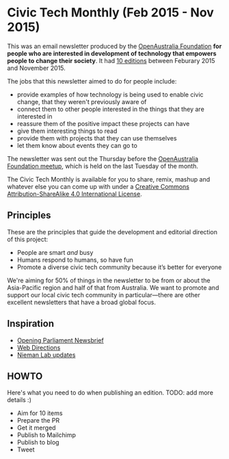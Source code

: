 # Civic Tech Monthly (Feb 2015 - Nov 2015)

This was an email newsletter produced by the [OpenAustralia Foundation](http://oaf.org.au) **for people who are interested in development of technology that empowers people to change their society**. It had [10 editions](https://github.com/openaustralia/newsletter/tree/master/editions) between Feburary 2015 and November 2015.

The jobs that this newsletter aimed to do for people include:

* provide examples of how technology is being used to enable civic change, that they weren't previously aware of
* connect them to other people interested in the things that they are interested in
* reassure them of the positive impact these projects can have
* give them interesting things to read
* provide them with projects that they can use themselves
* let them know about events they can go to

The newsletter was sent out the Thursday before the [OpenAustralia Foundation meetup](http://www.meetup.com/OpenAustralia-Foundation/), which is held on the last Tuesday of the month.

The Civic Tech Monthly is available for you to share, remix, mashup and whatever else you can come up with under a [Creative Commons Attribution-ShareAlike 4.0 International License](http://creativecommons.org/licenses/by-sa/4.0/).

## Principles

These are the principles that guide the development and editorial direction of this project:

* People are smart *and* busy
* Humans respond to humans, so have fun
* Promote a diverse civic tech community because it’s better for everyone

We're aiming for 50% of things in the newsletter to be from or about the Asia-Pacific region and half of that from Australia. We want to promote and support our local civic tech community in particular—there are other excellent newsletters that have a broad global focus.

## Inspiration

* [Opening Parliament Newsbrief](http://blog.openingparliament.org/)
* [Web Directions](http://www.webdirections.org/newsletter/)
* [Nieman Lab updates](http://www.niemanlab.org/subscribe/)

## HOWTO

Here's what you need to do when publishing an edition. TODO: add more details :)

* Aim for 10 items
* Prepare the PR
* Get it merged
* Publish to Mailchimp
* Publish to blog
* Tweet
